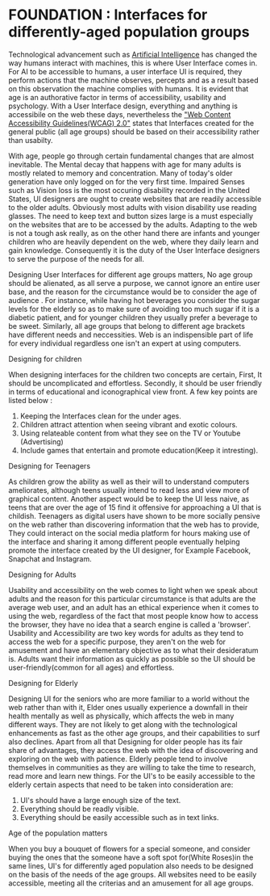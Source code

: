 # FOUNDATION : Interfaces for differently-aged population groups

Technological advancement such as [Artificial Intelligence](https://en.wikipedia.org/wiki/Artificial_intelligence) has changed the way humans interact with machines, this is where User Interface comes in. For AI to be accessible to humans, a user interface UI is required, they perform actions that the machine observes, percepts and as a result based on this observation the machine complies with humans. It is evident that age is an authorative factor in terms of accessibility, usability and psychology. With a User Interface design, everything and anything is accessibile on the web these days, nevertheless the ["Web Content Accessibility Guidelines(WCAG) 2.0"](https://www.w3.org/TR/WCAG20/) states that Interfaces created for the general public (all age groups) should be based on their accessibility rather than usabilty.

With age, people go through certain fundamental changes that are almost inevitable. The Mental decay that happens with age for many adults is mostly related to memory and concentration. Many of today's older generation have only logged on for the very first time. Impaired Senses such as Vision loss is the most occuring disability recorded in the United States, UI designers are ought to create websites that are readily accessible to the older adults. Obviously most adults with vision disability use reading glasses. The need to keep text and button sizes large is a must especially on the websites that are to be accessed by the adults. Adapting to the web is not a tough ask really, as on the other hand there are infants and younger children who are heavily dependent on the web, where they daily learn and gain knowledge. Consequently it is the duty of the User Interface designers to serve the purpose of the needs for all.

Designing User Interfaces for different age groups matters, No age group should be alienated, as all serve a purpose, we cannot ignore an entire user base, and the reason for the circumstance would be to consider the age of audience . For instance, while having hot beverages you consider the sugar levels for the elderly so as to make sure of avoiding too much sugar if it is a diabetic patient, and for younger children they usually prefer a beverage to be sweet. Similarly, all age groups that belong to different age brackets have different needs and neccessities. Web is an indispensible part of life for every individual regardless one isn't an expert at using computers.

Designing for children

When designing interfaces for the children two concepts are certain, First, It should be uncomplicated and effortless. Secondly, it should be user friendly in terms of educational and iconographical view front. A few key points are listed below : 
1. Keeping the Interfaces clean for the under ages.
2. Children attract attention when seeing vibrant and exotic colours.
3. Using relateable content from what they see on the TV or Youtube (Advertising) 
4. Include games that entertain and promote education(Keep it intresting).

Designing for Teenagers

As children grow the ability as well as their will to understand computers ameliorates, although teens usually intend to read less and view more of graphical content. Another aspect would be to keep the UI less naive, as teens that are over the age of 15 find it offensive for approaching a UI that is childish. Teenagers as digital users have shown to be more socially pensive on the web rather than discovering information that the web has to provide, They could interact on the social media platform for hours making use of the interface and sharing it among different people eventually helping promote the interface created by the UI designer, for Example Facebook, Snapchat and Instagram.

Designing for Adults

Usability and accessibility on the web comes to light when we speak about adults and the reason for this particular circumstance is that adults are the average web user, and an adult has an ethical experience when it comes to using the web, regardless of the fact that most people know how to access the browser, they have no idea that a search engine is called a 'browser'. Usability and Accessibility are two key words for adults as they tend to access the web for a specific purpose, they aren't on the web for amusement and have an elementary objective as to what their desideratum is. Adults want their information as quickly as possible so the UI should be user-friendly(common for all ages) and effortless.

Designing for Elderly

Designing UI for the seniors who are more familiar to a world without the web rather than with it, Elder ones usually experience a downfall in their health mentally as well as physically, which affects the web in many different ways. They are not likely to get along with the technological enhancements as fast as the other age groups, and their capabilities to surf also declines. Apart from all that Designing for older people has its fair share of advantages, they access the web with the idea of discovering and exploring on the web with patience. Elderly people tend to involve themselves in communities as they are willing to take the time to research, read more and learn new things. For the UI's to be easily accessible to the elderly certain aspects that need to be taken into consideration are:
1. UI's should have a large enough size of the text.
2. Everything should be readly visible.
3. Everything should be easily accessible such as in text links.

Age of the population matters

When you buy a bouquet of flowers for a special someone, and consider buying the ones that the someone have a soft spot for(White Roses)in the same lines, UI's for differently aged population also needs to be designed on the basis of the needs of the age groups. All websites need to be easily accessible, meeting all the criterias and an amusement for all age groups.
